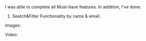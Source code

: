 I was able to complete all Must-have features. In addition, I've done: 
1. Seatch&Filter Functionality by name & email.


Images: 


Video: